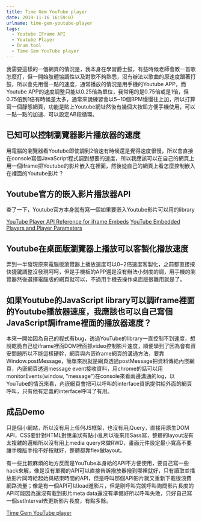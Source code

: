 ```yaml
---
title: Time Gem YouTube player
date: 2019-11-16 16:59:07
urlname: time-gem-youtube-player
tags:
  - Youtube IFrame API
  - Youtube Player
  - Drum tool
  - Time Gem YouTube player
---
```


我需要這樣的一個網頁的情況是，我本身在學習爵士鼓，有些時候老師會教一首歌怎麼打，但一開始肢體協調性以及對歌不夠熟悉，沒有辦法以歌曲的原速度跟著打鼓，所以會先用慢一點的速度，通常播放的情況是用手機的Youtube APP，而Youtube APP的速度調整只能以0.25倍為單位，我常用的是0.75倍或是1倍，但0.75倍到1倍有時候差太多，通常來說練習會以5~10個BPM慢慢往上加，所以打算寫一個靜態網頁，功能是貼上Youtube網址然後有幾個大按鈕方便手機使用，可以一點一點的加速、可以設定AB段循環。

<!-- more -->

## 已知可以控制瀏覽器影片播放器的速度

用電腦的瀏覽器看Youtube即使調到2倍速有時候還是覺得速度很慢，所以會直接在console寫個JavaScript程式調到想要的速度，所以我應該可以在自己的網頁上用一個iframe把Youtube的影片嵌入在裡面，然後從自己的網頁上看怎麼控制嵌入在裡面的Youtube影片？

## Youtube官方的嵌入影片播放器API

查了一下，Youtube官方本身就有寫一個如果要嵌入Youtube影片可以用的library

[YouTube Player API Reference for iframe Embeds](https://developers.google.com/youtube/iframe_api_reference)
[YouTube Embedded Players and Player Parameters](https://developers.google.com/youtube/player_parameters)

## Youtube在桌面版瀏覽器上播放可以客製化播放速度

弄到一半發現原來電腦版瀏覽器上播放速度可以0~2倍速度客製化，之前都直接按快捷鍵調整沒發現呵呵，但是手機板的APP還是沒有辦法小刻度的調，用手機的瀏覽器然後選擇電腦版的網頁就可以，不過用手機去操作桌面版很難用就是了。

## 如果Youtube的JavaScript library可以調iframe裡面的Youtube播放器速度，我應該也可以自己寫個JavaScript調iframe裡面的播放器速度？

本來一開始因為自己的程式有bug，透過YouTube的library一直控制不到速度，想說乾脆自己從iframe裡面DOM裡面抓video控制影片速度，順便學到了因為會有資安問題所以不能這樣硬幹，網頁與內嵌iframe網頁的溝通方法，要靠Window.postMessage，簡單來說就是網頁透過postMessage把資料傳給內嵌網頁，內嵌網頁透過message event接收資料，用chrome的話可以用monitorEvents(window, "message")在console來看兩邊溝通的log，以YouTube的情況來看，內嵌網頁會把可以呼叫的interface資訊提供給外面的網頁呼叫，只有他有定義的interface呼叫了有用。

## 成品Demo

只是個小網站，所以沒有用上任何JS框架，也沒有用jQuery，直接用原生DOM API，CSS要針對HTML對應巢狀有點小亂所以後來用Sass寫，整體的layout沒有太複雜的邏輯所以沒有用上media query來做RWD，畫面元件設定最小寬高不要讓手機版手指不好按就好，整體都靠flex做layout。

有一些比較麻煩的地方反而是YouTube本身給的API不方便使用，要自己寫一些hack來解，像是沒有單獨的API可以直接告訴撥放器撥到哪裡就好，只有讀取並播放影片同時給起始與結束時間的API，但是呼叫那個API影片就又重新下載很浪費網路流量；像是有一個API可以load進影片，但是剛呼叫完就呼叫詢問影片長度的API可能因為還沒有載到影片meta data還沒有準備好所以呼叫失敗，只好自己寫一個setInterval去更新影片長度，有點多餘。

[Time Gem YouTube player](https://thiswayne.github.io/TimeGemYoutubePlayer/)
